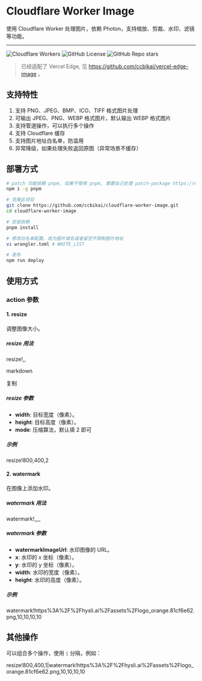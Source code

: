 # Cloudflare Worker Image

使用 Cloudflare Worker 处理图片，依赖 Photon，支持缩放、剪裁、水印、滤镜等功能。

---

![Cloudflare Workers](https://img.shields.io/badge/Cloudflare-F69652?style=flat&logo=cloudflare&logoColor=white)
![GitHub License](https://img.shields.io/github/license/ccbikai/cloudflare-worker-image)
![GitHub Repo stars](https://img.shields.io/github/stars/ccbikai/cloudflare-worker-image)

> 已经适配了 Vercel Edge, 见 <https://github.com/ccbikai/vercel-edge-image> 。

## 支持特性

1. 支持 PNG、JPEG、BMP、ICO、TIFF 格式图片处理
2. 可输出 JPEG、PNG、WEBP 格式图片，默认输出 WEBP 格式图片
3. 支持管道操作，可以执行多个操作
4. 支持 Cloudflare 缓存
5. 支持图片地址白名单，防滥用
6. 异常降级，如果处理失败返回原图（异常场景不缓存）

## 部署方式

```sh
# patch 功能依赖 pnpm, 如果不使用 pnpm, 需要自己处理 patch-package https://www.npmjs.com/package/patch-package
npm i -g pnpm

# 克隆此项目
git clone https://github.com/ccbikai/cloudflare-worker-image.git
cd cloudflare-worker-image

# 安装依赖
pnpm install

# 修改白名单配置，改为图片域名或者留空不限制图片地址
vi wrangler.toml # WHITE_LIST

# 发布
npm run deploy
```

## 使用方式

### action 参数

#### 1. resize

调整图像大小。

##### resize 用法

resize!<width>,<height>,<mode>

markdown

复制

##### resize 参数

- **width**: 目标宽度（像素）。
- **height**: 目标高度（像素）。
- **mode**: 压缩算法，默认填 2 即可

##### 示例

resize!800,400,2

#### 2. watermark

在图像上添加水印。

##### watermark 用法

watermark!<watermarkImageUrl>,<x>,<y>,<width>,<height>

##### watermark 参数

- **watermarkImageUrl**: 水印图像的 URL。
- **x**: 水印的 x 坐标（像素）。
- **y**: 水印的 y 坐标（像素）。
- **width**: 水印的宽度（像素）。
- **height**: 水印的高度（像素）。

##### 示例

watermark!https%3A%2F%2Fhysli.ai%2Fassets%2Flogo_orange.81cf6e62.png,10,10,10,10

## 其他操作

可以组合多个操作，使用 `|` 分隔，例如：

resize!800,400,1|watermark!https%3A%2F%2Fhysli.ai%2Fassets%2Flogo_orange.81cf6e62.png,10,10,10,10
